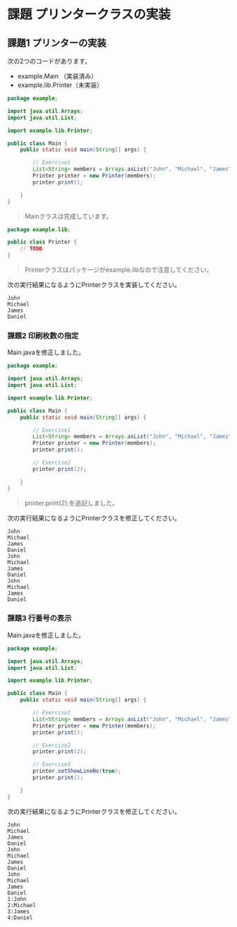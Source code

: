 # 課題 プリンタークラスの実装

## 課題1 プリンターの実装

次の2つのコードがあります。

+ example.Main （実装済み）
+ example.lib.Printer（未実装）

```java
package example;

import java.util.Arrays;
import java.util.List;

import example.lib.Printer;

public class Main {
	public static void main(String[] args) {

		// Exercise1
		List<String> members = Arrays.asList("John", "Michael", "James", "Daniel");
		Printer printer = new Printer(members);
		printer.print();

	}
}
```

> Mainクラスは完成しています。


```java
package example.lib;

public class Printer {
    // TODO
}
```

> Printerクラスはパッケージがexample.libなので注意してください。


次の実行結果になるようにPrinterクラスを実装してください。

```
John
Michael
James
Daniel
```

### 課題2 印刷枚数の指定

Main.javaを修正しました。

```java
package example;

import java.util.Arrays;
import java.util.List;

import example.lib.Printer;

public class Main {
	public static void main(String[] args) {

		// Exercise1
		List<String> members = Arrays.asList("John", "Michael", "James", "Daniel");
		Printer printer = new Printer(members);
		printer.print();

		// Exercise2
		printer.print(2);

	}
}
```

> printer.print(2);を追記しました。

次の実行結果になるようにPrinterクラスを修正してください。

```
John
Michael
James
Daniel
John
Michael
James
Daniel
John
Michael
James
Daniel
```


### 課題3 行番号の表示

Main.javaを修正しました。

```java
package example;

import java.util.Arrays;
import java.util.List;

import example.lib.Printer;

public class Main {
	public static void main(String[] args) {

		// Exercise1
		List<String> members = Arrays.asList("John", "Michael", "James", "Daniel");
		Printer printer = new Printer(members);
		printer.print();

		// Exercise2
		printer.print(2);

		// Exercise3
		printer.setShowLineNo(true);
		printer.print();

	}
}
```

次の実行結果になるようにPrinterクラスを修正してください。

```
John
Michael
James
Daniel
John
Michael
James
Daniel
John
Michael
James
Daniel
1:John
2:Michael
3:James
4:Daniel
```
